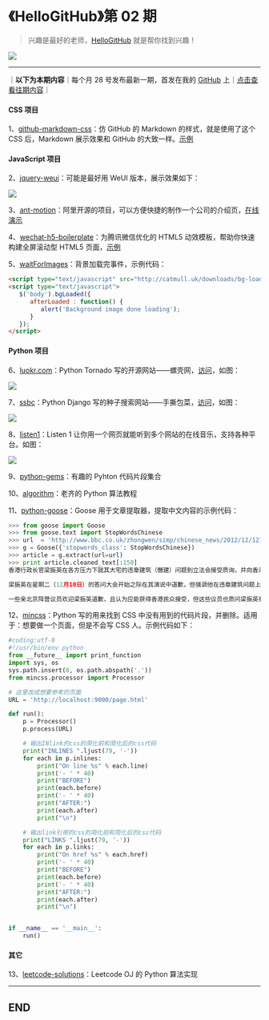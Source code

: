 # 《HelloGitHub》第 02 期
>兴趣是最好的老师，[HelloGitHub](https://github.com/521xueweihan/HelloGitHub) 就是帮你找到兴趣！

![](/volume01/img/hello-github.jpg)

---
｜**以下为本期内容**｜每个月 28 号发布最新一期，首发在我的 [GitHub](https://github.com/521xueweihan) 上｜[点击查看往期内容](https://github.com/521xueweihan/HelloGitHub#往期回顾)｜

#### CSS 项目
1、[github-markdown-css](https://github.com/sindresorhus/github-markdown-css)：仿 GitHub 的 Markdown 的样式，就是使用了这个 CSS 后，Markdown 展示效果和 GitHub 的大致一样。[示例](https://sindresorhus.com/github-markdown-css/)

#### JavaScript 项目
2、[jquery-weui](https://github.com/lihongxun945/jquery-weui)：可能是最好用 WeUI 版本，展示效果如下：


![](/volume02/img/jquery-weui-min.png)

3、[ant-motion](https://github.com/ant-motion/ant-motion)：阿里开源的项目，可以方便快捷的制作一个公司的介绍页，[在线演示](https://motion.ant.design/)

4、[wechat-h5-boilerplate](https://github.com/panteng/wechat-h5-boilerplate)：为腾讯微信优化的 HTML5 动效模板，帮助你快速构建全屏滚动型 HTML5 页面，[示例](https://panteng.github.io/wechat-h5-boilerplate/)

5、[waitForImages](https://github.com/alexanderdickson/waitForImages)：背景加载完事件，示例代码：
```html
<script type="text/javascript" src="http://catmull.uk/downloads/bg-loaded/bg-loaded.js"></script>
<script type="text/javascript">
   $('body').bgLoaded({
      afterLoaded : function() {
         alert('Background image done loading');
      }
   });
</script>
```

#### Python 项目
6、[luokr.com](https://github.com/alvan/luokr.com)：Python Tornado 写的开源网站——螺壳网，[访问](http://luokr.com/)，如图：


![](/volume02/img/%E8%9E%BA%E5%A3%B3%E7%BD%91-min.png)

7、[ssbc](https://github.com/78/ssbc)：Python Django 写的种子搜索网站——手撕包菜，[访问](http://www.cilibaba.com/)，如图：


![](/volume02/img/%E6%89%8B%E6%92%95%E5%8C%85%E8%8F%9C%E7%BD%91-min.png)

8、[listen1](https://github.com/listen1)：Listen 1 让你用一个网页就能听到多个网站的在线音乐，支持各种平台。如图：


![](/volume02/img/listen1-min.png)

9、[python-gems](https://github.com/RealHacker/python-gems)：有趣的 Pyhton 代码片段集合

10、[algorithm](https://github.com/qiwsir/algorithm)：老齐的 Python 算法教程

11、[python-goose](https://github.com/grangier/python-goose)：Goose 用于文章提取器，提取中文内容的示例代码：
```python
>>> from goose import Goose
>>> from goose.text import StopWordsChinese
>>> url  = 'http://www.bbc.co.uk/zhongwen/simp/chinese_news/2012/12/121210_hongkong_politics.shtml'
>>> g = Goose({'stopwords_class': StopWordsChinese})
>>> article = g.extract(url=url)
>>> print article.cleaned_text[:150]
香港行政长官梁振英在各方压力下就其大宅的违章建筑（僭建）问题到立法会接受质询，并向香港民众道歉。

梁振英在星期二（12月10日）的答问大会开始之际在其演说中道歉，但强调他在违章建筑问题上没有隐瞒的意图和动机。

一些亲北京阵营议员欢迎梁振英道歉，且认为应能获得香港民众接受，但这些议员也质问梁振英有
```

12、[mincss](https://github.com/peterbe/mincss)：Python 写的用来找到 CSS 中没有用到的代码片段，并删除。适用于：想要做一个页面，但是不会写 CSS 人。示例代码如下：
```python
#coding:utf-8
#!/usr/bin/env python
from __future__ import print_function
import sys, os
sys.path.insert(0, os.path.abspath('.'))
from mincss.processor import Processor

# 这里改成想要参考的页面
URL = 'http://localhost:9000/page.html'

def run():
    p = Processor()
    p.process(URL)

    # 输出INlink的css的简化前和简化后的css代码
    print("INLINES ".ljust(79, '-'))
    for each in p.inlines:
        print("On line %s" % each.line)
        print('- ' * 40)
        print("BEFORE")
        print(each.before)
        print('- ' * 40)
        print("AFTER:")
        print(each.after)
        print("\n")

    # 输出link引用的css的简化前和简化后的css代码
    print("LINKS ".ljust(79, '-'))
    for each in p.links:
        print("On href %s" % each.href)
        print('- ' * 40)
        print("BEFORE")
        print(each.before)
        print('- ' * 40)
        print("AFTER:")
        print(each.after)
        print("\n")


if __name__ == '__main__':
    run()
```

#### 其它
13、[leetcode-solutions](https://github.com/RealHacker/leetcode-solutions)：Leetcode OJ 的 Python 算法实现



---

## END
